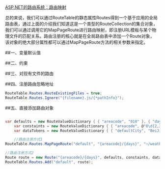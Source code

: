 ﻿[ASP.NET的路由系统：路由映射](http://www.cnblogs.com/artech/archive/2012/03/20/aspnet-routing-02.html)

总的来说，我们可以通过RouteTable的静态属性Routes得到一个基于应用的全局路由表，通过上面的介绍我们知道这是一个类型的RouteCollection的集合对象，
我们可以通过调用它的MapPageRoute进行路由映射，即注册URL模板与某个物理文件的匹配关系。路由注册的核心就是在全局路由表中添加一个Route对象，
该对象的绝大部分属性都可以通过MapPageRoute方法的相关参数来指定。


##一、变量默认值

##二、约束

##三、对现有文件的路由

##四、注册路由忽略地址

``` C#
RouteTable.Routes.RouteExistingFiles = true;
RouteTable.Routes.Ignore("{filename}.js/{*pathInfo}");
```



##五、直接添加路由对象

``` C#

var defaults = new RouteValueDictionary { { "areacode", "010" }, { "days", 2 }};
    var constaints = new RouteValueDictionary { { "areacode", @"0\d{2,3}" }, { "days", @"[1-3]{1}" } };
    var dataTokens = new RouteValueDictionary { { "defaultCity", "BeiJing" }, { "defaultDays", 2 } };

    //路由注册方式1
RouteTable.Routes.MapPageRoute("default", "{areacode}/{days}", "~/weather.aspx", false, defaults, constaints, dataTokens);

//路由注册方式2
Route route = new Route("{areacode}/{days}", defaults, constaints, dataTokens, new PageRouteHandler("~/weather.aspx", false));
RouteTable.Routes.Add("default", route);


```



